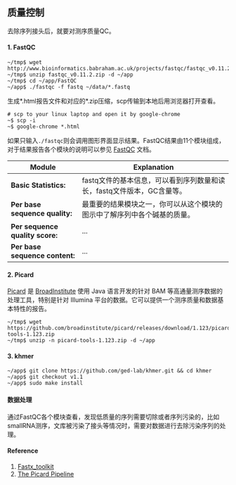 ## 质量控制

去除序列接头后，就要对测序质量QC。

#### 1. FastQC

```
~/tmp$ wget http://www.bioinformatics.babraham.ac.uk/projects/fastqc/fastqc_v0.11.2.zip
~/tmp$ unzip fastqc_v0.11.2.zip -d ~/app
~/tmp$ cd ~/app/FastQC
~/app$ ./fastqc -f fastq ~/data/*.fastq
```

生成\*.html报告文件和对应的\*.zip压缩，scp传输到本地后用浏览器打开查看。

```
# scp to your linux laptop and open it by google-chrome
~$ scp -i 
~$ google-chrome *.html
```



如果只输入`./fastqc`则会调用图形界面显示结果。FastQC结果由11个模块组成，对于结果报告各个模块的说明可以参见 [FastQC](http://www.bioinformatics.babraham.ac.uk/projects/fastqc/) 文档。

| Module | Explanation |
| -- | -- |
| **Basic Statistics:** | fastq文件的基本信息，可以看到序列数量和读长，fastq文件版本，GC含量等。 |
| **Per base sequence quality:** | 最重要的结果模块之一，你可以从这个模块的图示中了解序列中各个碱基的质量。 |
| **Per sequence quality score:** | ... |
| **Per base sequence content:** | ... |

#### 2. Picard

[Picard][] 是 [BroadInstitute][] 使用 Java 语言开发的针对 BAM 等高通量测序数据的处理工具，特别是针对 Illumina 平台的数据。它可以提供一个测序质量和数据基本特性的报告。

```
~/tmp$ wget https://github.com/broadinstitute/picard/releases/download/1.123/picard-tools-1.123.zip
~/tmp$ unzip -n picard-tools-1.123.zip -d ~/app
```

#### 3. khmer

```
~/app$ git clone https://github.com/ged-lab/khmer.git && cd khmer
~/app$ git checkout v1.1
~/app$ sudo make install
```

#### 数据处理

通过FastQC各个模块查看，发现低质量的序列需要切除或者序列污染的，比如smallRNA测序，文库被污染了接头等情况时，需要对数据进行去除污染序列的处理。



#### Reference ###

1. [Fastx_toolkit](http://hannonlab.cshl.edu/fastx_toolkit/)
2. [The Picard Pipeline](https://www.broadinstitute.org/files/shared/mpg/plathumgen/plathumgen_fennell.pdf)

[Picard]: http://broadinstitute.github.io/picard/ "Picard"
[BroadInstitute]: https://www.broadinstitute.org/ "Broad Institute"
